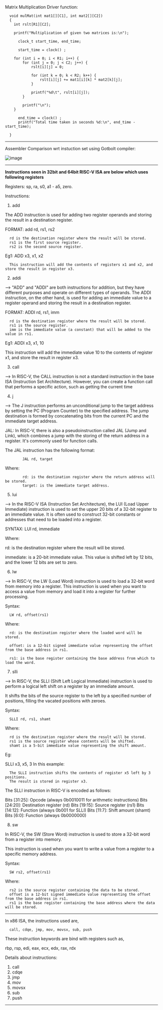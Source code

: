 Matrix Multiplication Driver function:
      
      void mulMat(int mat1[][C1], int mat2[][C2])
      {
      	int rslt[R1][C2];
      
      	printf("Multiplication of given two matrices is:\n");
      
          clock_t start_time, end_time;
      
          start_time = clock() ; 
      
      	for (int i = 0; i < R1; i++) {
      		for (int j = 0; j < C2; j++) {
      			rslt[i][j] = 0;
      
      			for (int k = 0; k < R2; k++) {
      				rslt[i][j] += mat1[i][k] * mat2[k][j];
      			}
      
      			printf("%d\t", rslt[i][j]);
      		}
      
      		printf("\n");
      	}
      
          end_time = clock() ; 
          printf("Total time taken in seconds %d:\n", end_time - start_time);
      
      }
---------------------------------------------------------------------------------------------------------------------------------------

Assembler Comparison wrt instuction set using Gotbolt compiler:

![image](https://github.com/pavankumarka/RISCV-Hardware_Design_Program_by_VSD/assets/22821014/5d0c2da7-2d83-4980-b4df-00c8ba1c3507)

---------------------------------------------------------------------------------------------------------------------------------------

**Instructions seen in 32bit and 64bit RISC-V ISA are below which uses following registers**

Registers: sp, ra, s0, a1 - a5, zero.


Instructions:

1. add

The ADD instruction is used for adding two register operands and storing the result in a destination register.

FORMAT: add rd, rs1, rs2

      rd is the destination register where the result will be stored.
      rs1 is the first source register.
      rs2 is the second source register.

Eg1: ADD x3, x1, x2

      This instruction will add the contents of registers x1 and x2, and store the result in register x3.

2. addi

--> "ADD" and "ADDI" are both instructions for addition, but they have different purposes and operate on different types of operands.
The ADDI instruction, on the other hand, is used for adding an immediate value to a register operand and storing the result in a destination register.

FORMAT: ADDI rd, rs1, imm

      rd is the destination register where the result will be stored.
      rs1 is the source register.
      imm is the immediate value (a constant) that will be added to the value in rs1.

Eg1: ADDI x3, x1, 10

This instruction will add the immediate value 10 to the contents of register x1, and store the result in register x3.

3. call

--> In RISC-V, the CALL instruction is not a standard instruction in the base ISA (Instruction Set Architecture). 
However, you can create a function call that performs a specific action, such as getting the current time

4. j

--> The J instruction performs an unconditional jump to the target address by setting the PC (Program Counter) to the specified address. The jump destination is formed by concatenating bits from the current PC and the immediate target address.

JAL:
In RISC-V, there is also a pseudoinstruction called JAL (Jump and Link), which combines a jump with the storing of the return address in a register. It's commonly used for function calls. 

The JAL instruction has the following format:

            JAL rd, target

Where:

            rd: is the destination register where the return address will be stored.
            target: is the immediate target address.

5. lui

--> In the RISC-V ISA (Instruction Set Architecture), the LUI (Load Upper Immediate) instruction is used to set the upper 20 bits of a 32-bit register to an immediate value. It is often used to construct 32-bit constants or addresses that need to be loaded into a register.

SYNTAX: LUI rd, immediate

Where:

rd: is the destination register where the result will be stored.

immediate: is a 20-bit immediate value. This value is shifted left by 12 bits, and the lower 12 bits are set to zero.


6. lw

--> In RISC-V, the LW (Load Word) instruction is used to load a 32-bit word from memory into a register. 
This instruction is used when you want to access a value from memory and load it into a register for further processing. 

Syntax:

      LW rd, offset(rs1)

Where:
      
      rd: is the destination register where the loaded word will be stored.
      
      offset: is a 12-bit signed immediate value representing the offset from the base address in rs1.
      
      rs1: is the base register containing the base address from which to load the word.


7. slli

--> In RISC-V, the SLLI (Shift Left Logical Immediate) instruction is used to perform a logical left shift on a register by an immediate amount. 

It shifts the bits of the source register to the left by a specified number of positions, filling the vacated positions with zeroes. 

Syntax:

      SLLI rd, rs1, shamt

Where:

      rd is the destination register where the result will be stored.
      rs1 is the source register whose contents will be shifted.
      shamt is a 5-bit immediate value representing the shift amount.

Eg: 

SLLI x3, x5, 3
In this example:
      
      The SLLI instruction shifts the contents of register x5 left by 3 positions.
      The result is stored in register x3.

The SLLI instruction in RISC-V is encoded as follows:

Bits [31:25]: Opcode (always 0b0010011 for arithmetic instructions)
Bits [24:20]: Destination register (rd)
Bits [19:15]: Source register (rs1)
Bits [14:12]: Function (always 0b001 for SLLI)
Bits [11:7]: Shift amount (shamt)
Bits [6:0]: Function (always 0b0000000)
   
8. sw

In RISC-V, the SW (Store Word) instruction is used to store a 32-bit word from a register into memory.

This instruction is used when you want to write a value from a register to a specific memory address. 

Syntax:

      SW rs2, offset(rs1)

Where:

      rs2 is the source register containing the data to be stored.
      offset is a 12-bit signed immediate value representing the offset from the base address in rs1.
      rs1 is the base register containing the base address where the data will be stored.

------------------------------------------------------------------------------------------------------------------------------------------

In x86 ISA, the instructions used are,

      call, cdqe, jmp, mov, movsx, sub, push

These instruction keywords are bind with registers such as,

rbp, rsp, edi, eax, ecx, edx, rax, rdx

Details about instructions: 

1. call
2. cdqe
3. jmp
4. mov
5. movsx
6. sub
7. push

------------------------------------------------------------------------------------------------------------------------------------------





